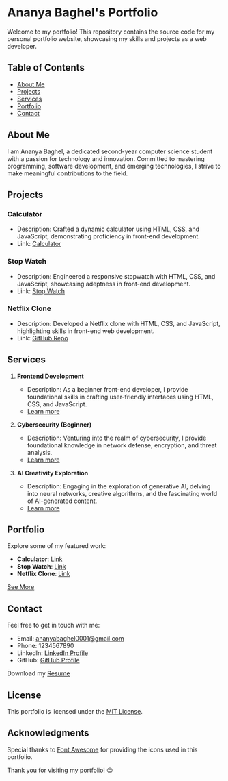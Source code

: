 # Ananya Baghel's Portfolio

Welcome to my portfolio! This repository contains the source code for my personal portfolio website, showcasing my skills and projects as a web developer.

## Table of Contents
- [About Me](#about-me)
- [Projects](#projects)
- [Services](#services)
- [Portfolio](#portfolio)
- [Contact](#contact)

## About Me
I am Ananya Baghel, a dedicated second-year computer science student with a passion for technology and innovation. Committed to mastering programming, software development, and emerging technologies, I strive to make meaningful contributions to the field.

## Projects
### Calculator
- Description: Crafted a dynamic calculator using HTML, CSS, and JavaScript, demonstrating proficiency in front-end development.
- Link: [Calculator](https://ananya-baghel.github.io/Calculator/)

### Stop Watch
- Description: Engineered a responsive stopwatch with HTML, CSS, and JavaScript, showcasing adeptness in front-end development.
- Link: [Stop Watch](https://ananya-baghel.github.io/Stop-Watch/)

### Netflix Clone
- Description: Developed a Netflix clone with HTML, CSS, and JavaScript, highlighting skills in front-end web development.
- Link: [GitHub Repo](#)

## Services
1. **Frontend Development**
   - Description: As a beginner front-end developer, I provide foundational skills in crafting user-friendly interfaces using HTML, CSS, and JavaScript.
   - [Learn more](#)

2. **Cybersecurity (Beginner)**
   - Description: Venturing into the realm of cybersecurity, I provide foundational knowledge in network defense, encryption, and threat analysis.
   - [Learn more](#)

3. **AI Creativity Exploration**
   - Description: Engaging in the exploration of generative AI, delving into neural networks, creative algorithms, and the fascinating world of AI-generated content.
   - [Learn more](#)

## Portfolio
Explore some of my featured work:
- **Calculator**: [Link](https://ananya-baghel.github.io/Calculator/)
- **Stop Watch**: [Link](https://ananya-baghel.github.io/Stop-Watch/)
- **Netflix Clone**: [Link](#)

[See More](#)

## Contact
Feel free to get in touch with me:
- Email: ananyabaghel0001@gmail.com
- Phone: 1234567890
- LinkedIn: [LinkedIn Profile](https://www.linkedin.com/in/ananya-baghel-731a62249/)
- GitHub: [GitHub Profile](https://github.com/dashboard)

Download my [Resume](images/Ananya%20Resume.pdf)

## License
This portfolio is licensed under the [MIT License](LICENSE).

## Acknowledgments
Special thanks to [Font Awesome](https://fontawesome.com/) for providing the icons used in this portfolio.

Thank you for visiting my portfolio! 😊

